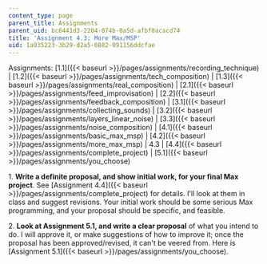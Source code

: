 ```yaml
---
content_type: page
parent_title: Assignments
parent_uid: bc6441d3-2204-074b-0a5d-afbf0acacd74
title: 'Assignment 4.3: More Max/MSP'
uid: 1a035223-3b29-d2a5-0882-091156ddcfae
---
```


  

Assignments: [1.1]({{< baseurl >}}/pages/assignments/recording_technique) | [1.2]({{< baseurl >}}/pages/assignments/tech_composition) | [1.3]({{< baseurl >}}/pages/assignments/real_composition) | [2.1]({{< baseurl >}}/pages/assignments/feed_improvisation) | [2.2]({{< baseurl >}}/pages/assignments/feedback_composition) | [3.1]({{< baseurl >}}/pages/assignments/collecting_sounds) | [3.2]({{< baseurl >}}/pages/assignments/layers_linear_noise) | [3.3]({{< baseurl >}}/pages/assignments/noise_composition) | [4.1]({{< baseurl >}}/pages/assignments/basic_max_msp) | [4.2]({{< baseurl >}}/pages/assignments/more_max_msp) | 4.3 | [4.4]({{< baseurl >}}/pages/assignments/complete_project) | [5.1]({{< baseurl >}}/pages/assignments/you_choose)

  

1\. **Write a definite proposal, and show initial work, for your final Max project**. See [Assignment 4.4]({{< baseurl >}}/pages/assignments/complete_project) for details. I'll look at them in class and suggest revisions. Your initial work should be some serious Max programming, and your proposal should be specific, and feasible.

2\. **Look at Assignment 5.1, and write a clear proposal** of what you intend to do. I will approve it, or make suggestions of how to improve it; once the proposal has been approved/revised, it can't be veered from. Here is [Assignment 5.1]({{< baseurl >}}/pages/assignments/you_choose).